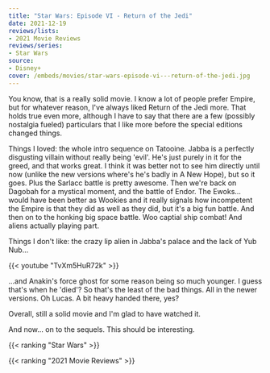 ```yaml
---
title: "Star Wars: Episode VI - Return of the Jedi"
date: 2021-12-19
reviews/lists:
- 2021 Movie Reviews
reviews/series:
- Star Wars
source:
- Disney+
cover: /embeds/movies/star-wars-episode-vi---return-of-the-jedi.jpg
---
```

You know, that is a really solid movie. I know a lot of people prefer Empire, but for whatever reason, I've always liked Return of the Jedi more. That holds true even more, although I have to say that there are a few (possibly nostalgia fueled) particulars that I like more before the special editions changed things.

<!--more-->

Things I loved: the whole intro sequence on Tatooine. Jabba is a perfectly disgusting villain without really being 'evil'. He's just purely in it for the greed, and that works great. I think it was better not to see him directly until now (unlike the new versions where's he's badly in A New Hope), but so it goes. Plus the Sarlacc battle is pretty awesome. Then we're back on Dagobah for a mystical moment, and the battle of Endor. The Ewoks... would have been better as Wookies and it really signals how incompetent the Empire is that they did as well as they did, but it's a big fun battle. And then on to the honking big space battle. Woo captial ship combat! And aliens actually playing part. 

Things I don't like: the crazy lip alien in Jabba's palace and the lack of Yub Nub...

{{< youtube "TvXm5HuR72k" >}}

...and Anakin's force ghost for some reason being so much younger. I guess that's when he 'died'? So that's the least of the bad things. All in the newer versions. Oh Lucas. A bit heavy handed there, yes?

Overall, still a solid movie and I'm glad to have watched it.

And now... on to the sequels. This should be interesting. 

{{< ranking "Star Wars" >}}

{{< ranking "2021 Movie Reviews" >}}